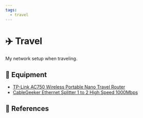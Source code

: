 ```yaml
---
tags:
  - travel
---
```

# :airplane: Travel

My network setup when traveling.

## :toolbox: Equipment

- [TP-Link AC750 Wireless Portable Nano Travel Router][1]
- [CableGeeker Ethernet Splitter 1 to 2 High Speed 1000Mbps][2]

## :link: References

[1]: <https://a.co/d/4sFXb9O>
[2]: <https://a.co/d/h5E08TW>
